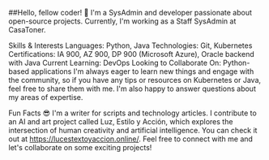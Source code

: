 ##Hello, fellow coder! 👋
I'm a SysAdmin and developer passionate about open-source projects. Currently, I'm working as a Staff SysAdmin at CasaToner.

Skills & Interests
Languages: Python, Java
Technologies: Git, Kubernetes
Certifications: IA 900, AZ 900, DP 900 (Microsoft Azure), Oracle backend with Java
Current Learning: DevOps
Looking to Collaborate On: Python-based applications
I'm always eager to learn new things and engage with the community, so if you have any tips or resources on Kubernetes or Java, feel free to share them with me. I'm also happy to answer questions about my areas of expertise.

Fun Facts 😎
I'm a writer for scripts and technology articles.
I contribute to an AI and art project called Luz, Estilo y Acción, which explores the intersection of human creativity and artificial intelligence. You can check it out at https://lucestextoyaccion.online/.
Feel free to connect with me and let's collaborate on some exciting projects!










